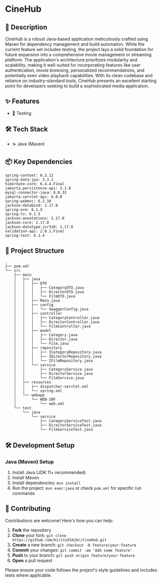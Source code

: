 # CineHub



## 📝 Description

CineHub is a robust Java-based application meticulously crafted using Maven for dependency management and build automation. While the current feature set includes testing, the project lays a solid foundation for future expansion into a comprehensive movie management or streaming platform. The application's architecture prioritizes modularity and scalability, making it well-suited for incorporating features like user authentication, movie browsing, personalized recommendations, and potentially even video playback capabilities. With its clean codebase and reliance on industry-standard tools, CineHub presents an excellent starting point for developers seeking to build a sophisticated media application.

## ✨ Features

- 🧪 Testing


## 🛠️ Tech Stack

- ☕ Java (Maven)


## 📦 Key Dependencies

```
spring-context: 6.2.11
spring-data-jpa: 3.3.1
hibernate-core: 6.4.4.Final
jakarta.persistence-api: 3.1.0
mysql-connector-java: 8.0.33
jakarta.servlet-api: 6.0.0
spring-webmvc: 6.2.10
jackson-databind: 2.17.0
spring-orm: 6.1.5
spring-tx: 6.1.5
jackson-annotations: 2.17.0
jackson-core: 2.17.0
jackson-datatype-jsr310: 2.17.0
validation-api: 2.0.1.Final
spring-test: 6.1.4
```

## 📁 Project Structure

```
.
├── pom.xml
└── src
    ├── main
    │   ├── java
    │   │   ├── DTO
    │   │   │   ├── CategoryDTO.java
    │   │   │   ├── DirectorDTO.java
    │   │   │   └── FilmDTO.java
    │   │   ├── Main.java
    │   │   ├── config
    │   │   │   └── SwaggerConfig.java
    │   │   ├── controller
    │   │   │   ├── CategoryController.java
    │   │   │   ├── DirectorController.java
    │   │   │   └── FilmController.java
    │   │   ├── model
    │   │   │   ├── Category.java
    │   │   │   ├── Director.java
    │   │   │   └── Film.java
    │   │   ├── repository
    │   │   │   ├── ICategoryRepository.java
    │   │   │   ├── IDirectorRepository.java
    │   │   │   └── IFilmRepository.java
    │   │   └── service
    │   │       ├── CategoryService.java
    │   │       ├── DirectorService.java
    │   │       └── FilmService.java
    │   ├── resources
    │   │   ├── dispatcher-servlet.xml
    │   │   └── spring.xml
    │   └── webapp
    │       └── WEB-INF
    │           └── web.xml
    └── test
        └── java
            └── service
                ├── CategoryServiceTest.java
                ├── DirectorServiceTest.java
                └── FilmServiceTest.java
```

## 🛠️ Development Setup

### Java (Maven) Setup
1. Install Java (JDK 11+ recommended)
2. Install Maven
3. Install dependencies: `mvn install`
4. Run the project: `mvn exec:java` or check `pom.xml` for specific run commands


## 👥 Contributing

Contributions are welcome! Here's how you can help:

1. **Fork** the repository
2. **Clone** your fork: `git clone https://github.com/kirito554jbr/CineHub.git`
3. **Create** a new branch: `git checkout -b feature/your-feature`
4. **Commit** your changes: `git commit -am 'Add some feature'`
5. **Push** to your branch: `git push origin feature/your-feature`
6. **Open** a pull request

Please ensure your code follows the project's style guidelines and includes tests where applicable.

